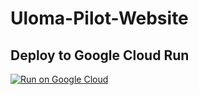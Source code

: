 # Uloma-Pilot-Website
## Deploy to Google Cloud Run

[![Run on Google Cloud](https://deploy.cloud.run/button.svg)](https://deploy.cloud.run)
